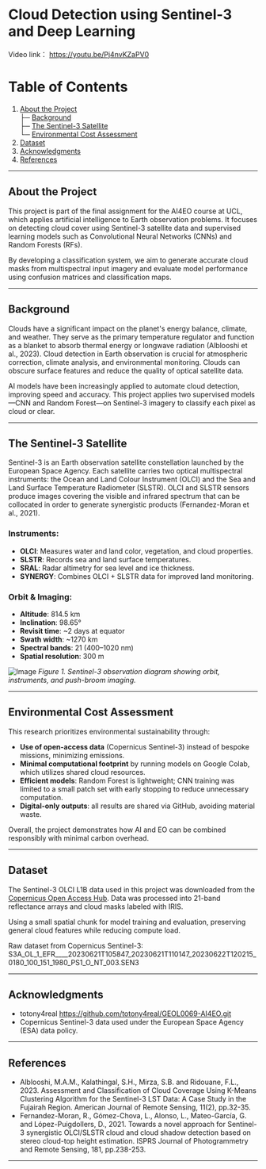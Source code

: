 #  Cloud Detection using Sentinel-3 and Deep Learning
Video link： https://youtu.be/Pj4nvKZaPV0
#  Table of Contents

1. [About the Project](#about-the-project)  
   ├─ [Background](#background)  
   ├─ [The Sentinel-3 Satellite](#the-sentinel-3-satellite)  
   └─ [Environmental Cost Assessment](#environmental-cost-assessment)  
2. [Dataset](#dataset)   
3. [Acknowledgments](#acknowledgments)  
4. [References](#references)  

---

##  About the Project

This project is part of the final assignment for the AI4EO course at UCL, which applies artificial intelligence to Earth observation problems. It focuses on detecting cloud cover using Sentinel-3 satellite data and supervised learning models such as Convolutional Neural Networks (CNNs) and Random Forests (RFs).

By developing a classification system, we aim to generate accurate cloud masks from multispectral input imagery and evaluate model performance using confusion matrices and classification maps.

---

##  Background

Clouds have a significant impact on the planet's energy balance, climate, and weather. They serve as the primary temperature regulator and function as a blanket to absorb thermal energy or longwave radiation (Alblooshi et al., 2023). Cloud detection in Earth observation is crucial for atmospheric correction, climate analysis, and environmental monitoring. Clouds can obscure surface features and reduce the quality of optical satellite data. 

AI models have been increasingly applied to automate cloud detection, improving speed and accuracy. This project applies two supervised models—CNN and Random Forest—on Sentinel-3 imagery to classify each pixel as cloud or clear.

---

##  The Sentinel-3 Satellite

Sentinel-3 is an Earth observation satellite constellation launched by the European Space Agency. Each satellite carries two optical multispectral instruments: the Ocean and Land Colour Instrument (OLCI) and the Sea and Land Surface Temperature Radiometer (SLSTR). OLCI and SLSTR sensors produce images covering the visible and infrared spectrum that can be collocated in order to generate synergistic products (Fernandez-Moran et al., 2021).

### Instruments:
- **OLCI**: Measures water and land color, vegetation, and cloud properties.
- **SLSTR**: Records sea and land surface temperatures.
- **SRAL**: Radar altimetry for sea level and ice thickness.
- **SYNERGY**: Combines OLCI + SLSTR data for improved land monitoring.

### Orbit & Imaging:
- **Altitude**: 814.5 km  
- **Inclination**: 98.65°  
- **Revisit time**: ~2 days at equator  
- **Swath width**: ~1270 km  
- **Spectral bands**: 21 (400–1020 nm)  
- **Spatial resolution**: 300 m  

![Image](https://github.com/user-attachments/assets/ac35a764-c6ae-402b-806a-1b5f86be6aae) 
*Figure 1. Sentinel-3 observation diagram showing orbit, instruments, and push-broom imaging.*

---

## Environmental Cost Assessment

This research prioritizes environmental sustainability through:

- **Use of open-access data** (Copernicus Sentinel-3) instead of bespoke missions, minimizing emissions.
- **Minimal computational footprint** by running models on Google Colab, which utilizes shared cloud resources.
- **Efficient models**: Random Forest is lightweight; CNN training was limited to a small patch set with early stopping to reduce unnecessary computation.
- **Digital-only outputs**: all results are shared via GitHub, avoiding material waste.

Overall, the project demonstrates how AI and EO can be combined responsibly with minimal carbon overhead.


---

##  Dataset

The Sentinel-3 OLCI L1B data used in this project was downloaded from the [Copernicus Open Access Hub](https://dataspace.copernicus.eu/). Data was processed into 21-band reflectance arrays and cloud masks labeled with IRIS.

Using a small spatial chunk for model training and evaluation, preserving general cloud features while reducing compute load.

Raw dataset from Copernicus Sentinel-3: S3A_OL_1_EFR____20230621T105847_20230621T110147_20230622T120215_0180_100_151_1980_PS1_O_NT_003.SEN3

---

##  Acknowledgments

- totony4real https://github.com/totony4real/GEOL0069-AI4EO.git
- Copernicus Sentinel-3 data used under the European Space Agency (ESA) data policy.

---

##  References

- Alblooshi, M.A.M., Kalathingal, S.H., Mirza, S.B. and Ridouane, F.L., 2023. Assessment and Classification of Cloud Coverage Using K-Means Clustering Algorithm for the Sentinel-3 LST Data: A Case Study in the Fujairah Region. American Journal of Remote Sensing, 11(2), pp.32-35.    
- Fernandez-Moran, R., Gómez-Chova, L., Alonso, L., Mateo-García, G. and López-Puigdollers, D., 2021. Towards a novel approach for Sentinel-3 synergistic OLCI/SLSTR cloud and cloud shadow detection based on stereo cloud-top height estimation. ISPRS Journal of Photogrammetry and Remote Sensing, 181, pp.238-253.

---

